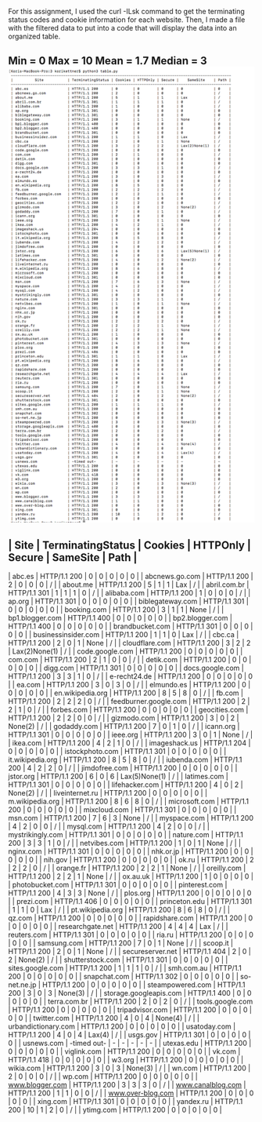 
For this assignment, I used the curl -ILsk command to get the terminating status codes and cookie
information for each website. Then, I made a file with the filtered data to put into a code that will
display the data into an organized table.

Min = 0
Max = 10
Mean = 1.7
Median = 3
<img src="tableimage/table.png">
-----------------------------------------------------------------------------------------------------
|          Site           | TerminatingStatus | Cookies | HTTPOnly | Secure |    SameSite    | Path |
-----------------------------------------------------------------------------------------------------
| abc.es                  | HTTP/1.1 200      | 0       | 0        | 0      | 0              | 0    |
| abcnews.go.com          | HTTP/1.1 200      | 2       | 0        | 0      | 0              | /    |
| about.me                | HTTP/1.1 200      | 5       | 1        | 1      | Lax            | /    |
| abril.com.br            | HTTP/1.1 301      | 1       | 1        | 1      | 0              | /    |
| alibaba.com             | HTTP/1.1 200      | 1       | 0        | 0      | 0              | /    |
| ap.org                  | HTTP/1.1 301      | 0       | 0        | 0      | 0              | 0    |
| biblegateway.com        | HTTP/1.1 301      | 0       | 0        | 0      | 0              | 0    |
| booking.com             | HTTP/1.1 200      | 3       | 1        | 1      | None           | /    |
| bp1.blogger.com         | HTTP/1.1 400      | 0       | 0        | 0      | 0              | 0    |
| bp2.blogger.com         | HTTP/1.1 400      | 0       | 0        | 0      | 0              | 0    |
| brandbucket.com         | HTTP/1.1 301      | 0       | 0        | 0      | 0              | 0    |
| businessinsider.com     | HTTP/1.1 200      | 1       | 1        | 0      | Lax            | /    |
| cbc.ca                  | HTTP/1.1 200      | 2       | 0        | 1      | None           | /    |
| cloudflare.com          | HTTP/1.1 200      | 3       | 2        | 2      | Lax(2)None(1)  | /    |
| code.google.com         | HTTP/1.1 200      | 0       | 0        | 0      | 0              | 0    |
| com.com                 | HTTP/1.1 200      | 2       | 1        | 0      | 0              | /    |
| detik.com               | HTTP/1.1 200      | 0       | 0        | 0      | 0              | 0    |
| digg.com                | HTTP/1.1 301      | 0       | 0        | 0      | 0              | 0    |
| docs.google.com         | HTTP/1.1 200      | 3       | 3        | 1      | 0              | /    |
| e-recht24.de            | HTTP/1.1 200      | 0       | 0        | 0      | 0              | 0    |
| ea.com                  | HTTP/1.1 200      | 3       | 0        | 3      | 0              | /    |
| elmundo.es              | HTTP/1.1 200      | 0       | 0        | 0      | 0              | 0    |
| en.wikipedia.org        | HTTP/1.1 200      | 8       | 5        | 8      | 0              | /    |
| fb.com                  | HTTP/1.1 200      | 2       | 2        | 2      | 0              | /    |
| feedburner.google.com   | HTTP/1.1 200      | 2       | 2        | 1      | 0              | /    |
| forbes.com              | HTTP/1.1 200      | 0       | 0        | 0      | 0              | 0    |
| geocities.com           | HTTP/1.1 200      | 2       | 2        | 0      | 0              | /    |
| gizmodo.com             | HTTP/1.1 200      | 3       | 0        | 2      | None(2)        | /    |
| godaddy.com             | HTTP/1.1 200      | 7       | 0        | 1      | 0              | /    |
| icann.org               | HTTP/1.1 301      | 0       | 0        | 0      | 0              | 0    |
| ieee.org                | HTTP/1.1 200      | 3       | 0        | 1      | None           | /    |
| ikea.com                | HTTP/1.1 200      | 4       | 2        | 1      | 0              | /    |
| imageshack.us           | HTTP/1.1 204      | 0       | 0        | 0      | 0              | 0    |
| istockphoto.com         | HTTP/1.1 301      | 0       | 0        | 0      | 0              | 0    |
| it.wikipedia.org        | HTTP/1.1 200      | 8       | 5        | 8      | 0              | /    |
| iubenda.com             | HTTP/1.1 200      | 4       | 2        | 2      | 0              | /    |
| jimdofree.com           | HTTP/1.1 200      | 0       | 0        | 0      | 0              | 0    |
| jstor.org               | HTTP/1.1 200      | 6       | 0        | 6      | Lax(5)None(1)  | /    |
| latimes.com             | HTTP/1.1 301      | 0       | 0        | 0      | 0              | 0    |
| lifehacker.com          | HTTP/1.1 200      | 4       | 0        | 2      | None(2)        | /    |
| liveinternet.ru         | HTTP/1.1 200      | 0       | 0        | 0      | 0              | 0    |
| m.wikipedia.org         | HTTP/1.1 200      | 8       | 6        | 8      | 0              | /    |
| microsoft.com           | HTTP/1.1 200      | 0       | 0        | 0      | 0              | 0    |
| mixcloud.com            | HTTP/1.1 301      | 0       | 0        | 0      | 0              | 0    |
| msn.com                 | HTTP/1.1 200      | 7       | 6        | 3      | None           | /    |
| myspace.com             | HTTP/1.1 200      | 4       | 2        | 0      | 0              | /    |
| mysql.com               | HTTP/1.1 200      | 4       | 2        | 0      | 0              | /    |
| mystrikingly.com        | HTTP/1.1 301      | 0       | 0        | 0      | 0              | 0    |
| nature.com              | HTTP/1.1 200      | 3       | 3        | 1      | 0              | /    |
| netvibes.com            | HTTP/1.1 200      | 1       | 0        | 1      | None           | /    |
| nginx.com               | HTTP/1.1 301      | 0       | 0        | 0      | 0              | 0    |
| nhk.or.jp               | HTTP/1.1 200      | 0       | 0        | 0      | 0              | 0    |
| nih.gov                 | HTTP/1.1 200      | 0       | 0        | 0      | 0              | 0    |
| ok.ru                   | HTTP/1.1 200      | 2       | 2        | 2      | 0              | /    |
| orange.fr               | HTTP/1.1 200      | 2       | 2        | 1      | None           | /    |
| oreilly.com             | HTTP/1.1 200      | 2       | 2        | 1      | None           | /    |
| ox.au.uk                | HTTP/1.1 200      | 1       | 0        | 0      | 0              | 0    |
| photobucket.com         | HTTP/1.1 301      | 0       | 0        | 0      | 0              | 0    |
| pinterest.com           | HTTP/1.1 200      | 4       | 3        | 3      | None           | /    |
| plos.org                | HTTP/1.1 200      | 0       | 0        | 0      | 0              | 0    |
| prezi.com               | HTTP/1.1 406      | 0       | 0        | 0      | 0              | 0    |
| princeton.edu           | HTTP/1.1 301      | 1       | 1        | 0      | Lax            | /    |
| pt.wikipedia.org        | HTTP/1.1 200      | 8       | 6        | 8      | 0              | /    |
| qz.com                  | HTTP/1.1 200      | 0       | 0        | 0      | 0              | 0    |
| rapidshare.com          | HTTP/1.1 200      | 0       | 0        | 0      | 0              | 0    |
| researchgate.net        | HTTP/1.1 200      | 4       | 4        | 4      | Lax            | /    |
| reuters.com             | HTTP/1.1 301      | 0       | 0        | 0      | 0              | 0    |
| ria.ru                  | HTTP/1.1 200      | 0       | 0        | 0      | 0              | 0    |
| samsung.com             | HTTP/1.1 200      | 7       | 0        | 1      | None           | /    |
| scoop.it                | HTTP/1.1 200      | 2       | 0        | 1      | None           | /    |
| secureserver.net        | HTTP/1.1 404      | 2       | 0        | 2      | None(2)        | /    |
| shutterstock.com        | HTTP/1.1 301      | 0       | 0        | 0      | 0              | 0    |
| sites.google.com        | HTTP/1.1 200      | 1       | 1        | 1      | 0              | /    |
| smh.com.au              | HTTP/1.1 200      | 0       | 0        | 0      | 0              | 0    |
| snapchat.com            | HTTP/1.1 302      | 0       | 0        | 0      | 0              | 0    |
| so-net.ne.jp            | HTTP/1.1 200      | 0       | 0        | 0      | 0              | 0    |
| steampowered.com        | HTTP/1.1 200      | 3       | 0        | 3      | None(3)        | /    |
| storage.googleapis.com  | HTTP/1.1 400      | 0       | 0        | 0      | 0              | 0    |
| terra.com.br            | HTTP/1.1 200      | 2       | 0        | 2      | 0              | /    |
| tools.google.com        | HTTP/1.1 200      | 0       | 0        | 0      | 0              | 0    |
| tripadvisor.com         | HTTP/1.1 200      | 0       | 0        | 0      | 0              | 0    |
| twitter.com             | HTTP/1.1 200      | 4       | 0        | 4      | None(4)        | /    |
| urbandictionary.com     | HTTP/1.1 200      | 0       | 0        | 0      | 0              | 0    |
| usatoday.com            | HTTP/1.1 200      | 4       | 0        | 4      | Lax(4)         | /    |
| usgs.gov                | HTTP/1.1 301      | 0       | 0        | 0      | 0              | 0    |
| usnews.com              | -timed out-       | -       | -        | -      | -              | -    |
| utexas.edu              | HTTP/1.1 200      | 0       | 0        | 0      | 0              | 0    |
| viglink.com             | HTTP/1.1 200      | 0       | 0        | 0      | 0              | 0    |
| vk.com                  | HTTP/1.1 418      | 0       | 0        | 0      | 0              | 0    |
| w3.org                  | HTTP/1.1 200      | 0       | 0        | 0      | 0              | 0    |
| wikia.com               | HTTP/1.1 200      | 3       | 0        | 3      | None(3)        | /    |
| wn.com                  | HTTP/1.1 200      | 2       | 0        | 0      | 0              | /    |
| wp.com                  | HTTP/1.1 200      | 0       | 0        | 0      | 0              | 0    |
| www.blogger.com         | HTTP/1.1 200      | 3       | 3        | 3      | 0              | /    |
| www.canalblog.com       | HTTP/1.1 200      | 1       | 1        | 0      | 0              | /    |
| www.over-blog.com       | HTTP/1.1 200      | 0       | 0        | 0      | 0              | 0    |
| xing.com                | HTTP/1.1 301      | 0       | 0        | 0      | 0              | 0    |
| yandex.ru               | HTTP/1.1 200      | 10      | 1        | 2      | 0              | /    |
| ytimg.com               | HTTP/1.1 200      | 0       | 0        | 0      | 0              | 0    |
